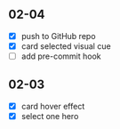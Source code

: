 ## 02-04
- [x] push to GitHub repo
- [x] card selected visual cue
- [ ] add pre-commit hook

## 02-03
- [x] card hover effect
- [x] select one hero